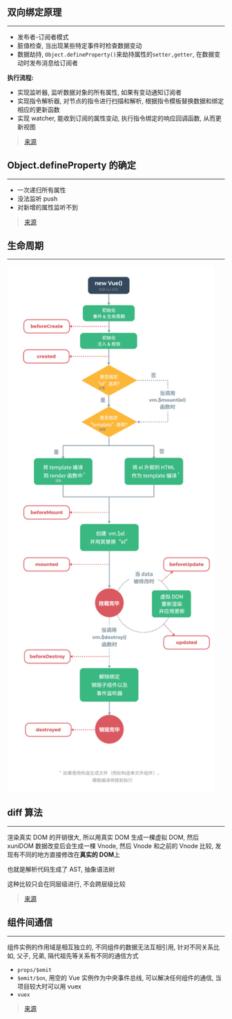 ## 双向绑定原理

---

- 发布者-订阅者模式
- 脏值检查, 当出现某些特定事件时检查数据变动
- 数据劫持, `Object.defineProperty()`来劫持属性的`setter,getter`, 在数据变动时发布消息给订阅者

**执行流程:**

- 实现监听器, 监听数据对象的所有属性, 如果有变动通知订阅者
- 实现指令解析器, 对节点的指令进行扫描和解析, 根据指令模板替换数据和绑定相应的更新函数
- 实现 watcher, 能收到订阅的属性变动, 执行指令绑定的响应回调函数, 从而更新视图

> [来源](https://segmentfault.com/a/1190000006599500)

## Object.defineProperty 的确定

---

- 一次递归所有属性
- 没法监听 push
- 对新增的属性监听不到

> [来源](https://juejin.im/post/5e548134e51d45270531860f)

## 生命周期

---

<img src="../source/vue-1.jpg" alt="" width="480"/>

## diff 算法

---

渲染真实 DOM 的开销很大, 所以用真实 DOM 生成一棵虚拟 DOM, 然后 xuniDOM 数据改变后会生成一棵 Vnode, 然后 Vnode 和之前的 Vnode 比较, 发现有不同的地方直接修改在**真实的 DOM**上

也就是解析代码生成了 AST, 抽象语法树

这种比较只会在同层级进行, 不会跨层级比较

> [来源](https://github.com/aooy/blog/issues/2)

## 组件间通信

---

组件实例的作用域是相互独立的, 不同组件的数据无法互相引用, 针对不同关系比如, 父子, 兄弟, 隔代祖先等关系有不同的通信方式

- `props/$emit`
- `$emit/$on`, 用空的 Vue 实例作为中央事件总线, 可以解决任何组件的通信, 当项目较大时可以用 vuex
- `vuex`

> [来源](https://juejin.im/post/5cde0b43f265da03867e78d3)
